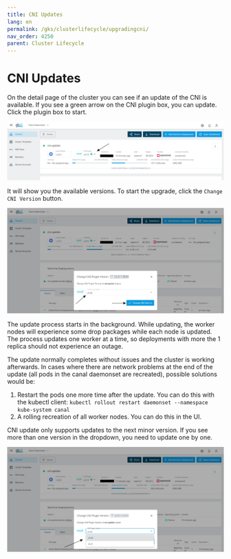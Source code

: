```yaml
---
title: CNI Updates
lang: en
permalink: /gks/clusterlifecycle/upgradingcni/
nav_order: 4250
parent: Cluster Lifecycle
---
```


# CNI Updates

On the detail page of the cluster you can see if an update of the CNI is available.
If you see a green arrow on the CNI plugin box, you can update. Click the plugin box to start.

![Step 1](cni_update_details.png)

It will show you the available versions. To start the upgrade, click the `Change CNI Version` button.

![Step 2](cni_update_popup.png)

The update process starts in the background. While updating, the worker nodes will experience some drop packages while each node is updated.
The process updates one worker at a time, so deployments with more the 1 replica should not experience an outage.

The update normally completes without issues and the cluster is working afterwards.
In cases where there are network problems at the end of the update (all pods in the canal daemonset are recreated), possible solutions would be:

1. Restart the pods one more time after the update. You can do this with the kubectl client: `kubectl rollout restart daemonset --namespace kube-system canal`
2. A rolling recreation of all worker nodes. You can do this in the UI.

CNI update only supports updates to the next minor version. If you see more than one version in the dropdown, you need to update one by one.

![Dropdown](cni_update_dropdown.png)
